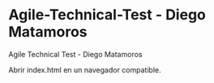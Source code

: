 # Agile-Technical-Test - Diego Matamoros
Agile Technical Test - Diego Matamoros

Abrir index.html en un navegador compatible.
